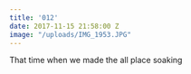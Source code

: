 ```yaml
---
title: '012'
date: 2017-11-15 21:58:00 Z
image: "/uploads/IMG_1953.JPG"
---
```


That time when we made the all place soaking